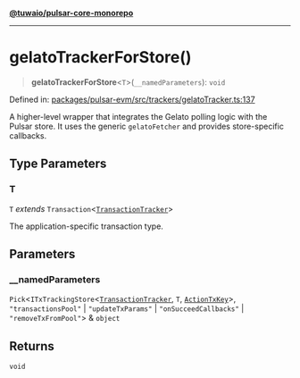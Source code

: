 [**@tuwaio/pulsar-core-monorepo**](../../../README.md)

***

# gelatoTrackerForStore()

> **gelatoTrackerForStore**\<`T`\>(`__namedParameters`): `void`

Defined in: [packages/pulsar-evm/src/trackers/gelatoTracker.ts:137](https://github.com/TuwaIO/pulsar-core/blob/eacf1eb9ef4f00f2ac864ab92c14d4197d5c3ae1/packages/pulsar-evm/src/trackers/gelatoTracker.ts#L137)

A higher-level wrapper that integrates the Gelato polling logic with the Pulsar store.
It uses the generic `gelatoFetcher` and provides store-specific callbacks.

## Type Parameters

### T

`T` *extends* `Transaction`\<[`TransactionTracker`](../enumerations/TransactionTracker.md)\>

The application-specific transaction type.

## Parameters

### \_\_namedParameters

`Pick`\<`ITxTrackingStore`\<[`TransactionTracker`](../enumerations/TransactionTracker.md), `T`, [`ActionTxKey`](../type-aliases/ActionTxKey.md)\>, `"transactionsPool"` \| `"updateTxParams"` \| `"onSucceedCallbacks"` \| `"removeTxFromPool"`\> & `object`

## Returns

`void`
